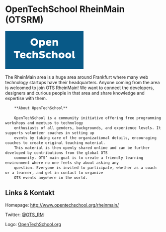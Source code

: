 # OpenTechSchool RheinMain (OTSRM)
![OpenTechSchool RheinMain](./opentechschool.logo.png)

The RheinMain area is a huge area around Frankfurt where many web technology startups
        have their
        headquarters. Anyone coming from the area is welcomed to join OTS RheinMain! We want to connect the developers,
        designers and curious people in that area and share knowledge and expertise with them.

        **About OpenTechSchool**

        OpenTechSchool is a community initiative offering free programming workshops and meetups to technology
        enthusiasts of all genders, backgrounds, and experience levels. It supports volunteer coaches in setting up
        events by taking care of the organizational details, encouraging coaches to create original teaching material.
        This material is then openly shared online and can be further developed by contributions from the global OTS
        community. OTS’ main goal is to create a friendly learning environment where no one feels shy about asking any
        question. Everyone is invited to participate, whether as a coach or a learner, and get in contact to organize
        OTS events anywhere in the world.
    

## Links &amp; Kontakt

Homepage: <http://www.opentechschool.org/rheinmain/>



Twitter: [@OTS_RM](https://twitter.com/@OTS_RM)







Logo: [OpenTechSchool.org](http://www.opentechschool.org/handbooks/styles.html)

